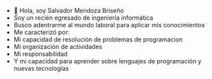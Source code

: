 - 👋 Hola, soy Salvador Mendoza Briseño
- Soy un recién egresado de ingeniería informática
- Busco adentrarme al mundo laboral para aplicar mis conocimientos
- Me caracterizó por:
- Mi capacidad de resolución de problemas de programacion
- Mi organización de actividades
- Mi responsabilidad
- Y mi capacidad para aprender sobre lenguajes de programación y nuevas tecnologías

<!---
SalvadorMendozaBri/SalvadorMendozaBri is a ✨ special ✨ repository because its `README.md` (this file) appears on your GitHub profile.
You can click the Preview link to take a look at your changes.
--->
